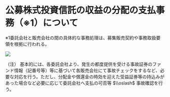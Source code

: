 # 公募株式投資信託の収益の分配の支払事務（※1）について

※1委託会社と販売会社の間の具体的な事務処理は、募集販売契約や事務取扱要領を根拠に行われる。

![](https://www.nta.go.jp/tmp/06a8d360-276f-498b-b14a-729e5d429277/images/6e3af8d55367eb4758488cce432c44cccac288431d1a30cf78ed6be1306435b0.jpg)

（注） 基本的には、各委託会社より、発生の都度提供を受ける事故証券のファンド情報（記番号等）等に基づいて各販売会社にて事故チェックをするなど、必要な対応を行う。ただし、分配金や償還金の時効を迎えた受益証券等の持込みがあった場合など必要に応じて委託会社へ支払の可否等 $\\oslash$ 事故確認を行う。
